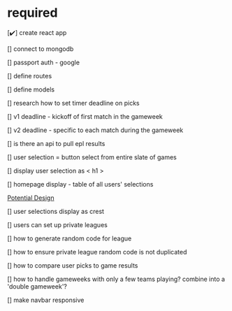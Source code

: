 # required

[✔️] create react app

[] connect to mongodb

[] passport auth - google

[] define routes

[] define models

[] research how to set timer deadline on picks

[] v1 deadline - kickoff of first match in the gameweek

[] v2 deadline - specific to each match during the gameweek

[] is there an api to pull epl results

[] user selection = button select from entire slate of games

[] display user selection as < h1 >

[] homepage display - table of all users' selections

[Potential Design](https://gridirongames.com/football-pools/nfl-survivor/)

[] user selections display as crest

[] users can set up private leagues

[] how to generate random code for league

[] how to ensure private league random code is not duplicated

[] how to compare user picks to game results

[] how to handle gameweeks with only a few teams playing? combine into a 'double gameweek'?

[] make navbar responsive